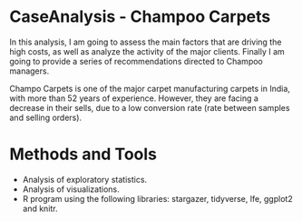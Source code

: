 # CaseAnalysis - Champoo Carpets
In this analysis, I am going to assess the main factors that are driving the high costs, as well as analyze the activity of the major clients. Finally I am going to provide a series of recommendations directed to Champoo managers.

Champo Carpets is one of the major carpet manufacturing carpets in India, with more than 52 years of experience. However, they are facing a decrease in their sells, due to a low conversion rate (rate between samples and selling orders). 

# Methods and Tools
- Analysis of exploratory statistics.
- Analysis of visualizations.
- R program using the following libraries: stargazer, tidyverse, lfe, ggplot2 and knitr.
